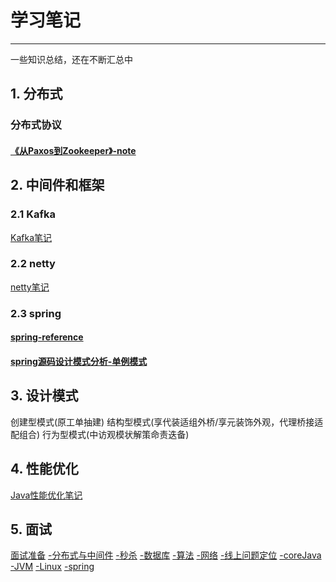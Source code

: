 # 学习笔记
-------
一些知识总结，还在不断汇总中

## 1. 分布式
### 分布式协议
#### [《从Paxos到Zookeeper》-note](从Paxos到Zookeeper-note.md)


## 2. 中间件和框架
### 2.1 Kafka
[Kafka笔记](kafka/kafka_note.md)
### 2.2 netty
[netty笔记](netty/Netty_note.md)
### 2.3 spring
#### [spring-reference](spring-ref.md)
#### [spring源码设计模式分析-单例模式](spring源码设计模式分析-单例模式.md)



## 3. 设计模式

创建型模式(原工单抽建)
结构型模式(享代装适组外桥/享元装饰外观，代理桥接适配组合)
行为型模式(中访观模状解策命责迭备)

## 4. 性能优化

[Java性能优化笔记](Java性能优化笔记.md)


## 5. 面试

[面试准备](interview/2020.07.24.md)
[-分布式与中间件](interview/-分布式与中间件.md)
[-秒杀](interview/-秒杀.md)
[-数据库](interview/-数据库.md)
[-算法](interview/-算法.md)
[-网络](interview/-网络.md)
[-线上问题定位](interview/-线上问题定位.md)
[-coreJava](interview/-coreJava.md)
[-JVM](interview/-JVM.md)
[-Linux](interview/-Linux.md)
[-spring](interview/-spring.md)



